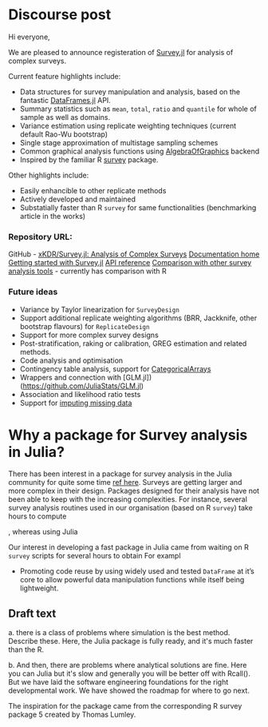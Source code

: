 # Discourse post
Hi everyone,

We are pleased to announce registeration of [Survey.jl](https://github.com/xKDR/Survey.jl) for analysis of complex surveys. 

Current feature highlights include:
- Data structures for survey manipulation and analysis, based on the fantastic [DataFrames.jl](https://dataframes.juliadata.org/stable/) API.
- Summary statistics such as `mean`, `total`, `ratio` and `quantile` for whole of sample as well as domains.
- Variance estimation using replicate weighting techniques (current default Rao-Wu bootstrap)
- Single stage approximation of multistage sampling schemes
- Common graphical analysis functions using [AlgebraOfGraphics](https://github.com/MakieOrg/AlgebraOfGraphics.jl) backend
- Inspired by the familiar R [survey](https://r-survey.r-forge.r-project.org/survey/) package.

Other highlights include:
- Easily enhancible to other replicate methods
- Actively developed and maintained
- Substatially faster than R `survey` for same functionalities (benchmarking article in the works)

### Repository URL: 
GitHub - [xKDR/Survey.jl: Analysis of Complex Surveys](https://github.com/xKDR/Survey.jl)
[Documentation home](https://xkdr.github.io/Survey.jl/dev/)
[Getting started with Survey.jl](https://xkdr.github.io/Survey.jl/dev/getting_started/)
[API reference](https://xkdr.github.io/Survey.jl/dev/api/)
[Comparison with other survey analysis tools](https://xkdr.github.io/Survey.jl/dev/man/comparisons/) - currently has comparison with R

### Future ideas
- Variance by Taylor linearization for `SurveyDesign`
- Support additional replicate weighting algorithms (BRR, Jackknife, other bootstrap flavours) for `ReplicateDesign`
- Support for more complex survey designs
- Post-stratification, raking or calibration, GREG estimation and related methods.
- Code analysis and optimisation
- Contingency table analysis, support for [CategoricalArrays](https://github.com/JuliaData/CategoricalArrays.jl)
- Wrappers and connection with [GLM.jl])(https://github.com/JuliaStats/GLM.jl)
- Association and likelihood ratio tests
- Support for [imputing missing data](https://stat.ethz.ch/CRAN/web/packages/mitools/index.html)

# Why a package for Survey analysis in Julia?
There has been interest in a package for survey analysis in the Julia community for quite some time [ref here](yolo). 
Surveys are getting larger and more complex in their design. Packages designed for their analysis have not been able to keep with the increasing complexities. For instance, several survey analysis routines used in our organisation (based on R `survey`) take hours to compute

, whereas using Julia

 Our interest in developing a fast package in Julia came from waiting on R `survey` scripts for several hours to obtain  For exampl

- Promoting code reuse by using widely used and tested `DataFrame` at it’s core to allow powerful data manipulation functions while itself being lightweight.


## Draft text

a. there is a class of problems where simulation is the best method. Describe these. Here, the Julia package is fully ready, and it's much faster than the R. 

b. And then, there are problems where analytical solutions are fine. Here you can Julia but it's slow and generally you will be better off with Rcall(). But we have laid the software engineering foundations for the right developmental work. We have showed the roadmap for where to go next. 

The inspiration for the package came from the corresponding R survey package 5 created by Thomas Lumley.
